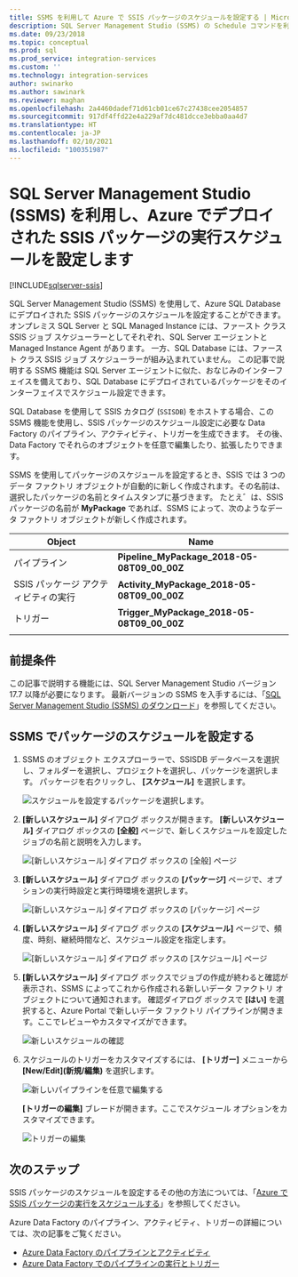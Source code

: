 ```yaml
---
title: SSMS を利用して Azure で SSIS パッケージのスケジュールを設定する | Microsoft Docs
description: SQL Server Management Studio (SSMS) の Schedule コマンドを利用し、Azure SQL Database にデプロイされた SSIS パッケージのスケジュールを設定する方法について説明します。
ms.date: 09/23/2018
ms.topic: conceptual
ms.prod: sql
ms.prod_service: integration-services
ms.custom: ''
ms.technology: integration-services
author: swinarko
ms.author: sawinark
ms.reviewer: maghan
ms.openlocfilehash: 2a4460dadef71d61cb01ce67c27438cee2054857
ms.sourcegitcommit: 917df4ffd22e4a229af7dc481dcce3ebba0aa4d7
ms.translationtype: HT
ms.contentlocale: ja-JP
ms.lasthandoff: 02/10/2021
ms.locfileid: "100351987"
---
```

# <a name="schedule-the-execution-of-ssis-packages-deployed-in-azure-with-sql-server-management-studio-ssms"></a>SQL Server Management Studio (SSMS) を利用し、Azure でデプロイされた SSIS パッケージの実行スケジュールを設定します

[!INCLUDE[sqlserver-ssis](../../includes/applies-to-version/sqlserver-ssis.md)]



SQL Server Management Studio (SSMS) を使用して、Azure SQL Database にデプロイされた SSIS パッケージのスケジュールを設定することができます。 オンプレミス SQL Server と SQL Managed Instance には、ファースト クラス SSIS ジョブ スケジューラーとしてそれぞれ、SQL Server エージェントと Managed Instance Agent があります。 一方、SQL Database には、ファースト クラス SSIS ジョブ スケジューラーが組み込まれていません。 この記事で説明する SSMS 機能は SQL Server エージェントに似た、おなじみのインターフェイスを備えており、SQL Database にデプロイされているパッケージをそのインターフェイスでスケジュール設定できます。

SQL Database を使用して SSIS カタログ (`SSISDB`) をホストする場合、この SSMS 機能を使用し、SSIS パッケージのスケジュール設定に必要な Data Factory のパイプライン、アクティビティ、トリガーを生成できます。 その後、Data Factory でそれらのオブジェクトを任意で編集したり、拡張したりできます。

SSMS を使用してパッケージのスケジュールを設定するとき、SSIS では 3 つのデータ ファクトリ オブジェクトが自動的に新しく作成されます。その名前は、選択したパッケージの名前とタイムスタンプに基づきます。 たとえ゛は、SSIS パッケージの名前が **MyPackage** であれば、SSMS によって、次のようなデータ ファクトリ オブジェクトが新しく作成されます。

| Object | Name |
|---|---|
| パイプライン | **Pipeline_MyPackage_2018-05-08T09_00_00Z** |
| SSIS パッケージ アクティビティの実行 | **Activity_MyPackage_2018-05-08T09_00_00Z** |
| トリガー | **Trigger_MyPackage_2018-05-08T09_00_00Z** |
|||

## <a name="prerequisites"></a>前提条件

この記事で説明する機能には、SQL Server Management Studio バージョン 17.7 以降が必要になります。 最新バージョンの SSMS を入手するには、「[SQL Server Management Studio (SSMS) のダウンロード](../../ssms/download-sql-server-management-studio-ssms.md)」を参照してください。

## <a name="schedule-a-package-in-ssms"></a>SSMS でパッケージのスケジュールを設定する

1. SSMS のオブジェクト エクスプローラーで、SSISDB データベースを選択し、フォルダーを選択し、プロジェクトを選択し、パッケージを選択します。 パッケージを右クリックし、 **[スケジュール]** を選択します。

    ![スケジュールを設定するパッケージを選択します。](media/ssis-azure-schedule-packages-ssms/schedule-ssms-image1-schedule.png)

2. **[新しいスケジュール]** ダイアログ ボックスが開きます。 **[新しいスケジュール]** ダイアログ ボックスの **[全般]** ページで、新しくスケジュールを設定したジョブの名前と説明を入力します。

    ![[新しいスケジュール] ダイアログ ボックスの [全般] ページ](media/ssis-azure-schedule-packages-ssms/schedule-ssms-image2-new-schedule.png)

3. **[新しいスケジュール]** ダイアログ ボックスの **[パッケージ]** ページで、オプションの実行時設定と実行時環境を選択します。

    ![[新しいスケジュール] ダイアログ ボックスの [パッケージ] ページ](media/ssis-azure-schedule-packages-ssms/schedule-ssms-image3-new-schedule2.png)

4. **[新しいスケジュール]** ダイアログ ボックスの **[スケジュール]** ページで、頻度、時刻、継続時間など、スケジュール設定を指定します。

    ![[新しいスケジュール] ダイアログ ボックスの [スケジュール] ページ](media/ssis-azure-schedule-packages-ssms/schedule-ssms-image4-new-schedule3.png)

5. **[新しいスケジュール]** ダイアログ ボックスでジョブの作成が終わると確認が表示され、SSMS によってこれから作成される新しいデータ ファクトリ オブジェクトについて通知されます。 確認ダイアログ ボックスで **[はい]** を選択すると、Azure Portal で新しいデータ ファクトリ パイプラインが開きます。ここでレビューやカスタマイズができます。

    ![新しいスケジュールの確認](media/ssis-azure-schedule-packages-ssms/schedule-ssms-image5-confirmation.png)

6. スケジュールのトリガーをカスタマイズするには、 **[トリガー]** メニューから **[New/Edit]\(新規/編集\)** を選択します。

    ![新しいパイプラインを任意で編集する](media/ssis-azure-schedule-packages-ssms/schedule-ssms-image6-edit.png)

    **[トリガーの編集]** ブレードが開きます。ここでスケジュール オプションをカスタマイズできます。

    ![トリガーの編集](media/ssis-azure-schedule-packages-ssms/schedule-ssms-image7-edit2.png)

## <a name="next-steps"></a>次のステップ

SSIS パッケージのスケジュールを設定するその他の方法については、「[Azure で SSIS パッケージの実行をスケジュールする](ssis-azure-schedule-packages.md)」を参照してください。

Azure Data Factory のパイプライン、アクティビティ、トリガーの詳細については、次の記事をご覧ください。
-   [Azure Data Factory のパイプラインとアクティビティ](/azure/data-factory/concepts-pipelines-activities)
-   [Azure Data Factory でのパイプラインの実行とトリガー](/azure/data-factory/concepts-pipeline-execution-triggers)
